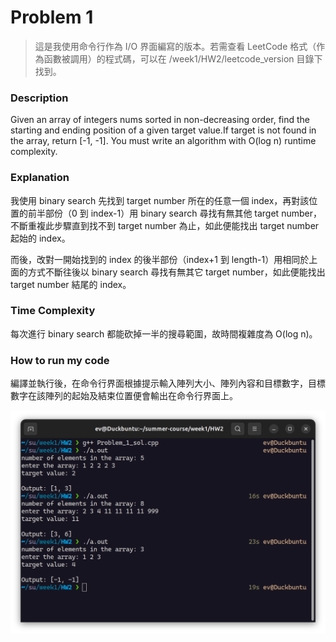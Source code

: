 # Problem 1

> 這是我使用命令行作為 I/O 界面編寫的版本。若需查看 LeetCode 格式（作為函數被調用）的程式碼，可以在 /week1/HW2/leetcode_version 目錄下找到。

### Description
Given an array of integers nums sorted in non-decreasing order, find the starting and ending position of a given target value.If target is not found in the array, return [-1, -1]. You must write an algorithm with O(log n) runtime complexity.

### Explanation
我使用 binary search 先找到 target number 所在的任意一個 index，再對該位置的前半部份（0 到 index-1）用 binary search 尋找有無其他 target number，不斷重複此步驟直到找不到 target number 為止，如此便能找出 target number 起始的 index。

而後，改對一開始找到的 index 的後半部份（index+1 到 length-1）用相同於上面的方式不斷往後以 binary search 尋找有無其它 target number，如此便能找出 target number 結尾的 index。

### Time Complexity
每次進行 binary search 都能砍掉一半的搜尋範圍，故時間複雜度為 O(log n)。

### How to run my code
編譯並執行後，在命令行界面根據提示輸入陣列大小、陣列內容和目標數字，目標數字在該陣列的起始及結束位置便會輸出在命令行界面上。

<img src="./Screenshot_problem_1.png" alt="result" width="800px"/>
